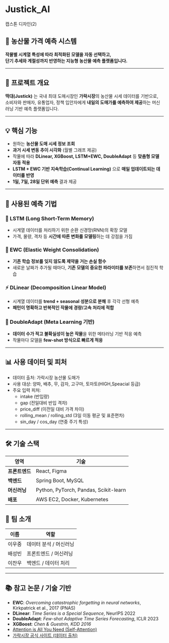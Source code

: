 # Justick_AI
캡스톤 디자인(2)

## 🌾 농산물 가격 예측 시스템

**작물별 시계열 특성에 따라 최적화된 모델을 자동 선택하고,  
단기 추세와 계절성까지 반영하는 지능형 농산물 예측 플랫폼입니다.**

---

## 📌 프로젝트 개요

**딱대(Justick)** 는 국내 최대 도매시장인 **가락시장**의 농산물 시세 데이터를 기반으로,  
소비자와 판매자, 유통업자, 정책 입안자에게 **내일의 도매가를 예측하여 제공**하는 머신러닝 기반 예측 플랫폼입니다.

---

## 💡 핵심 기능

- 원하는 **농산물 도매 시세 정보 조회**  
- **과거 시세 변동 추이 시각화** (월별 그래프 제공)
- 작물에 따라 **DLinear, XGBoost, LSTM+EWC, DoubleAdapt** 등 **맞춤형 모델 자동 적용**
- **LSTM + EWC 기반 지속학습(Continual Learning)** 으로 **매일 업데이트되는 데이터를 반영**
- **1일, 7일, 28일 단위 예측** 결과 제공
---

## 🧠 사용된 예측 기법

### 🔁 LSTM (Long Short-Term Memory)

- 시계열 데이터를 처리하기 위한 순환 신경망(RNN)의 확장 모델
- 가격, 물량, 격차 등 **시간에 따른 변화를 모델링**하는 데 강점을 가짐

### 🧠 EWC (Elastic Weight Consolidation)

- **기존 학습 정보를 잊지 않도록 제약을 거는 손실 함수**
- 새로운 날짜가 추가될 때마다, **기존 모델의 중요한 파라미터를 보존**하면서 점진적 학습

### ⚡ DLinear (Decomposition Linear Model)
- 시계열 데이터를 **trend + seasonal 성분으로 분해** 후 각각 선형 예측
- **패턴이 명확하고 반복적인 작물에 경량/고속 처리에 적합**

### 🌱 DoubleAdapt (Meta Learning 기반)
- **데이터 수가 적고 불확실성이 높은 작물**을 위한 메타러닝 기반 적응 예측
- 작물마다 모델을 **few-shot 방식으로 빠르게 적응**
---

## 📊 사용 데이터 및 피처

- 데이터 출처: 가락시장 농산물 도매가
- 사용 대상: 양파, 배추, 무, 감자, 고구마, 토마토(HIGH,Speacial 등급)
- 주요 입력 피처:
  - intake (반입량)
  - gap (전일대비 반입 격차)
  - price_diff (이전일 대비 가격 차이)
  - rolling_mean / rolling_std (3일 이동 평균 및 표준편차)
  - sin_day / cos_day (연중 주기 특성)

---

## 🛠 기술 스택

| 영역        | 기술                                    |
| --------- | ------------------------------------- |
| **프론트엔드** | React, Figma                          |
| **백엔드**   | Spring Boot, MySQL                    |
| **머신러닝**  | Python, PyTorch, Pandas, Scikit-learn |
| **배포**    | AWS EC2, Docker, Kubernetes   |


## 🙋 팀 소개

| 이름  | 역할                  |
| --- | ------------------- |
| 이우중 | 데이터 분석 / 머신러닝   |
| 배성빈 | 프론트엔드 / 머신러닝        |
| 이찬우 | 백엔드 / 데이터 처리 |

---

## 📚 참고 논문 / 기술 기반

- **EWC**: *Overcoming catastrophic forgetting in neural networks*, Kirkpatrick et al., 2017 (PNAS)  
- **DLinear**: *Time Series is a Special Sequence*, NeurIPS 2022  
- **DoubleAdapt**: *Few-shot Adaptive Time Series Forecasting*, ICLR 2023  
- **XGBoost**: *Chen & Guestrin, KDD 2016*
- [Attention is All You Need (Self-Attention)](https://arxiv.org/abs/1706.03762)  
- [가락시장 공식 사이트 (데이터 출처)](http://www.garak.co.kr/)




